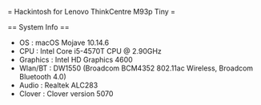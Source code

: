 = Hackintosh for Lenovo ThinkCentre M93p Tiny =

== System Info ==

* OS       : macOS Mojave 10.14.6
* CPU      : Intel Core i5-4570T CPU @ 2.90GHz
* Graphics : Intel HD Graphics 4600
* Wlan/BT  : DW1550 (Broadcom BCM4352 802.11ac Wireless, Broadcom Bluetooth 4.0)
* Audio    : Realtek ALC283
* Clover   : Clover version 5070
